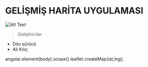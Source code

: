 

# GELİŞMİŞ HARİTA UYGULAMASI

![Alt Text](http://erinlyyc.com/wp-content/uploads/2017/05/google-maps.jpg "map systems")

>Geliştiriciler </br>
* Dılo sürücü </br>
* Ali Kılıç



angular.element(body).scope().leaflet.createMap(iat,lng);



